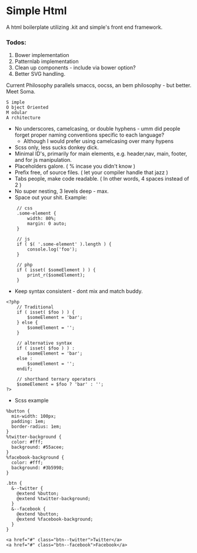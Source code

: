 Simple Html
===========

A html boilerplate utilizing .kit and simple's front end framework.

### Todos:
1. Bower implementation
2. Patternlab implementation
3. Clean up components - include via bower option?
4. Better SVG handling.

Current Philosophy parallels smaccs, oocss, an bem philosophy - but better.
Meet Soma.
```
S imple
O bject Oriented
M odular
A rchitecture
```

* No underscores, camelcasing, or double hyphens - umm did people forget proper naming conventions specific to each language?
	* Although I would prefer using camelcasing over many hypens
* Scss only, less sucks donkey dick.
* Minimal ID's, primarily for main elements, e.g. header,nav, main, footer, and for js manipulation.
* Placeholders galore. ( % incase you didn't know )
* Prefix free, of source files. ( let your compiler handle that jazz )
* Tabs people, make code readable. ( In other words, 4 spaces instead of 2 )
* No super nesting, 3 levels deep - max.
* Space out your shit. Example:
```
	// css
	.some-element {
		width: 80%;
		margin: 0 auto;
	}
    
    // js
	if ( $( '.some-element' ).length ) {
		console.log('foo');
	}
    
	// php
	if ( isset( $someElement ) ) {
    	print_r($someElement);
	}
```
* Keep syntax consistent - dont mix and match buddy.
```
<?php
	// Traditional
	if ( isset( $foo ) ) {
		$someElement = 'bar';
	} else {
		$someElement = '';
	}
	
    // alternative syntax
	if ( isset( $foo ) ) :
		$someElement = 'bar';
	else :
		$someElement = '';
	endif;
	
    // shorthand ternary operators
	$someElement = $foo ? 'bar' : '';
?>
```
* Scss example

```
%button {
  min-width: 100px;
  padding: 1em;
  border-radius: 1em;
}
%twitter-background {
  color: #fff;
  background: #55acee;
}
%facebook-background {
  color: #fff;
  background: #3b5998;
}

.btn {
  &--twitter {
    @extend %button;
    @extend %twitter-background;
  }
  &--facebook {
    @extend %button;
    @extend %facebook-background;
  }
}

<a href="#" class="btn--twitter">Twitter</a>
<a href="#" class="btn--facebook">Facebook</a>
```